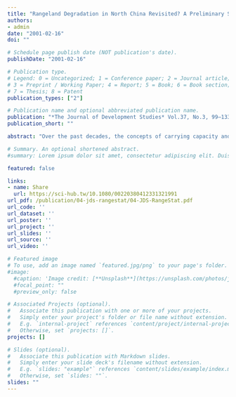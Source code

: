 ```yaml
---
title: "Rangeland Degradation in North China Revisited? A Preliminary Statistical Analysis to Validate Non-Equilibrium Range Ecology"
authors:
- admin
date: "2001-02-16"
doi: ""

# Schedule page publish date (NOT publication's date).
publishDate: "2001-02-16"

# Publication type.
# Legend: 0 = Uncategorized; 1 = Conference paper; 2 = Journal article;
# 3 = Preprint / Working Paper; 4 = Report; 5 = Book; 6 = Book section;
# 7 = Thesis; 8 = Patent
publication_types: ["2"]

# Publication name and optional abbreviated publication name.
publication: "*The Journal of Development Studies* Vol.37, No.3, 99–133"
publication_short: ""

abstract: "Over the past decades, the concepts of carrying capacity and Clementsian vegetation succession have come under attack from the theory of Non-Equilibrium Range Ecology. The new theory hypothesises that in arid regions with high rainfall variability the ecology is mainly determined by climatic and not biotic factors, such as animal grazing. The argument carried further implies that ‘rangeland degradation’ and ‘desertification’ are not caused by overgrazing but are part of a natural process of vegetation decline and growth in response to rainfall, which ruminant numbers merely follow. Few empirical studies involving time-series data have been executed to substantiate Non-Equilibrium Range Ecology. This article hopes to make a contribution to the current debate with a statistical validation of one of its main postulates: the correlation between ruminant numbers and rainfall. The analysis is conducted with figures from the People’s Republic of China: a state in which rangeland policy is an outstanding example of management on the basis of carrying capacities and Clementsian succession theory."

# Summary. An optional shortened abstract.
#summary: Lorem ipsum dolor sit amet, consectetur adipiscing elit. Duis posuere tellus ac convallis placerat. Proin tincidunt magna sed ex sollicitudin condimentum.

featured: false

links:
- name: Share
  url: https://sci-hub.tw/10.1080/00220380412331321991
url_pdf: /publication/04-jds-rangestat/04-JDS-RangeStat.pdf
url_code: ''
url_dataset: ''
url_poster: ''
url_project: ''
url_slides: ''
url_source: ''
url_video: ''

# Featured image
# To use, add an image named `featured.jpg/png` to your page's folder. 
#image:
  #caption: 'Image credit: [**Unsplash**](https://unsplash.com/photos/jdD8gXaTZsc)'
  #focal_point: ""
  #preview_only: false

# Associated Projects (optional).
#   Associate this publication with one or more of your projects.
#   Simply enter your project's folder or file name without extension.
#   E.g. `internal-project` references `content/project/internal-project/index.md`.
#   Otherwise, set `projects: []`.
projects: []

# Slides (optional).
#   Associate this publication with Markdown slides.
#   Simply enter your slide deck's filename without extension.
#   E.g. `slides: "example"` references `content/slides/example/index.md`.
#   Otherwise, set `slides: ""`.
slides: ""
---
```


